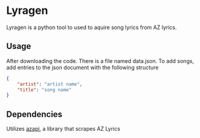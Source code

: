 # Lyragen

Lyragen is a python tool to used to aquire song lyrics from AZ lyrics.

## Usage

After downloading the code. There is a file named data.json. To add songs, add entries to the json document with the following structure

```json
{
    "artist": "artist name",
    "title": "song name"
}
```

## Dependencies

Utilizes [azapi](https://github.com/elmoiv/azapi), a library that scrapes AZ Lyrics
